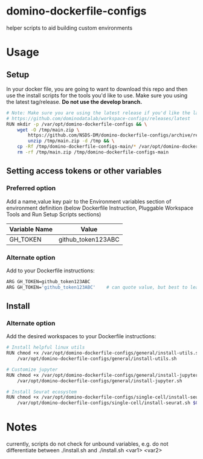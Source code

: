 # domino-dockerfile-configs
helper scripts to aid building custom environments

# Usage

## Setup

In your docker file, you are going to want to download this repo and then use the install scripts for the tools you'd like to use.
Make sure you using the latest tag/release. **Do not use the develop branch.**

```bash
# Note: Make sure you are using the latest release if you'd like the latest version of the workspaces
# https://github.com/dominodatalab/workspace-configs/releases/latest
RUN mkdir -p /var/opt/domino-dockerfile-configs && \
    wget -O /tmp/main.zip \
        https://github.com/NSDS-DM/domino-dockerfile-configs/archive/refs/heads/main.zip && \
        unzip /tmp/main.zip -d /tmp && \
    cp -Rf /tmp/domino-dockerfile-configs-main/* /var/opt/domino-dockerfile-configs && \
    rm -rf /tmp/main.zip /tmp/domino-dockerfile-configs-main
```

## Setting access tokens or other variables

### Preferred option
Add a name,value key pair to the Environment variables section of environment definition (below Dockerfile Instruction, Pluggable Workspace Tools and 
Run Setup Scripts sections)

| Variable Name | Value |
| --- | --- |
| GH_TOKEN | github_token123ABC |

### Alternate option

Add to your Dockerfile instructions:

```bash
ARG GH_TOKEN=github_token123ABC
ARG GH_TOKEN='github_token123ABC'    # can quote value, but best to leave unqouted for consistency to GUI key,value option (preferred)
```

## Install

### Alternate option

Add the desired workspaces to your Dockerfile instructions:

```bash
# Install helpful linux utils
RUN chmod +x /var/opt/domino-dockerfile-configs/general/install-utils.sh && \
    /var/opt/domino-dockerfile-configs/general/install-utils.sh

# Customize jupyter
RUN chmod +x /var/opt/domino-dockerfile-configs/general/install-jupyter.sh && \
    /var/opt/domino-dockerfile-configs/general/install-jupyter.sh

# Install Seurat ecosystem
RUN chmod +x /var/opt/domino-dockerfile-configs/single-cell/install-seurat.sh && \
    /var/opt/domino-dockerfile-configs/single-cell/install-seurat.sh $GH_TOKEN
```

# Notes

currently, scripts do not check for unbound variables, e.g. do not differentiate between ./install.sh and ./install.sh \<var1\> \<var2\>
